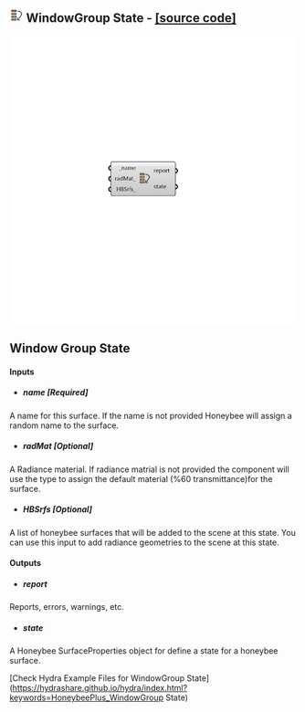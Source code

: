 ## ![](../../images/icons/WindowGroup_State.png) WindowGroup State - [[source code]](https://github.com/ladybug-tools/honeybee-grasshopper/tree/master/plugin/grasshopper/src/HoneybeePlus_WindowGroup%20State.py)

![](../../images/components/WindowGroup_State.png)

Window Group State
 -

#### Inputs
* ##### name [Required]
A name for this surface. If the name is not provided Honeybee will
 assign a random name to the surface.
* ##### radMat [Optional]
A Radiance material. If radiance matrial is not provided the
 component will use the type to assign the default material
 (%60 transmittance)for the surface.
* ##### HBSrfs [Optional]
A list of honeybee surfaces that will be added to the scene at this
 state. You can use this input to add radiance geometries to the scene at
 this state.

#### Outputs
* ##### report
Reports, errors, warnings, etc.
* ##### state
A Honeybee SurfaceProperties object for define a state for a
 honeybee surface.


[Check Hydra Example Files for WindowGroup State](https://hydrashare.github.io/hydra/index.html?keywords=HoneybeePlus_WindowGroup State)